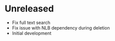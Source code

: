 # Unreleased

* Fix full text search
* Fix issue with NLB dependency during deletion
* Initial development
